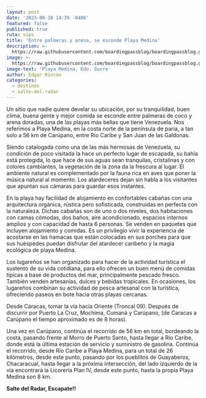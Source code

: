 ```yaml
---
layout: post
date: '2023-08-18 14:39 -0400'
featured: false
published: true
ruta: vips
title: 'Entre palmeras y arena, se esconde Playa Medina'
description: >-
  https://raw.githubusercontent.com/boardingpassblog/boardingpassblog.github.io/main/assets/images/Playa-Medina.jpg
image: >-
  https://raw.githubusercontent.com/boardingpassblog/boardingpassblog.github.io/main/assets/images/Playa-Medina.jpg
image-text: 'Playa Medina, Edo. Sucre'
author: Edgar Rincón
categories:
  - destinos
  - salte-del-radar
---
```

Un sitio que nadie quiere develar su ubicación, por su tranquilidad, buen clima, buena gente y mejor comida se esconde entre palmeras de coco y arena doradas, una de las playas más bellas que tiene Venezuela. Nos referimos a Playa Medina, en la costa norte de la península de paria, a tan solo a 56 km de Carúpano, entre Rio Caribe y San Juan de las Galdonas.

Siendo catalogada como una de las más hermosas de Venezuela, su condición de poco visitada la hace un perfecto lugar de escapada, su bahía está protegida, lo que hace de sus aguas sean tranquilas, cristalinas y con colores cambiantes, la vegetación de la zona da la frescura al lugar. El ambiente natural es complementado por la fauna rica en aves que poner la música natural al momento. Los atardeceres dejan sin habla a los visitantes que apuntan sus cámaras para guardar esos instantes.

En la playa hay facilidad de alojamiento en confortables cabañas con una arquitectura orgánica, rústica pero sofisticada, construidas en perfecta    con la naturaleza. Dichas cabañas son de uno o dos niveles, dos habitaciones con camas cómodas, dos baños, aire acondicionado, espacios internos amplios y con capacidad de hasta 6 personas. Se venden en paquetes que incluyen alojamiento y comidas. Es un privilegio vivir la experiencia de acostarse en las hamacas que están colocadas en sus porches para que sus huéspedes puedan disfrutar del atardecer caribeño y la magia ecológica de playa Medina.

Los lugareños se han organizado para hacer de la actividad turística el sustento de su vida cotidiana, para ello ofrecen un buen menú de comidas típicas a base de productos del mar, principalmente pescado fresco. También venden artesanías, dulces y bebidas tropicales. En ocasiones, los lugareños combinan su actividad de pesca artesanal con la turística, ofreciendo paseos en bote hacia otras playas cercanas.

Desde Caracas, tomar la vía hacia Oriente (Troncal 09). Después de discurrir por Puerto La Cruz, Mochima, Cumaná y Carúpano, (de Caracas a Carúpano el tiempo aproximado es de 8 horas).

Una vez en Carúpano, continúa el recorrido de 56 km en total, bordeando la costa, pasando frente al Morro de Puerto Santo, hasta llegar a Río Caribe, donde está la última estación de servicio y suministro de gasolina. Continúa el recorrido, desde Río Caribe a Playa Medina, para un total de 26 kilómetros, desde este punto, pasando por los pueblitos de Guayaberos, Chacaracual, hasta llegar a la próxima intersección, del lado izquierdo de la vía encontrará la Licorería Plan IV, desde este punto, hasta la propia Playa Medina son 8 km.

**Salte del Radar, Escapate!!**

